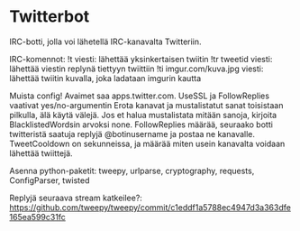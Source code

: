 # Twitterbot
IRC-botti, jolla voi lähetellä IRC-kanavalta Twitteriin.

IRC-komennot:
    !t viesti: lähettää yksinkertaisen twiitin
    !tr tweetid viesti: lähettää viestin replynä tiettyyn twiittiin
    !ti imgur.com/kuva.jpg viesti: lähettää twiitin kuvalla, joka ladataan imgurin kautta

Muista config! Avaimet saa apps.twitter.com. UseSSL ja FollowReplies vaativat yes/no-argumentin
Erota kanavat ja mustalistatut sanat toisistaan pilkulla, älä käytä välejä. Jos et halua
mustalistata mitään sanoja, kirjoita BlacklistedWordsin arvoksi none. FollowReplies
määrää, seuraako botti twitteristä saatuja replyjä @botinusername ja postaa ne kanavalle.
TweetCooldown on sekunneissa, ja määrää miten usein kanavalta voidaan lähettää twiittejä.

Asenna python-paketit: tweepy, urlparse, cryptography, requests, ConfigParser, twisted

Replyjä seuraava stream katkeilee?:
https://github.com/tweepy/tweepy/commit/c1eddf1a5788ec4947d3a363dfe165ea599c31fc
